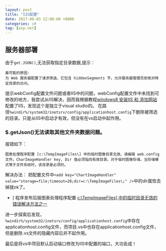 ```yaml
---
layout: post
title: "IIS配置"
date: 2017-06-03 12:00:00 +0800
categories: c#
tag: [asp.net]
---   
```


## 服务器部署

由于`get.JSON()`,无法获取指定目录数据,提示：
```
最可能的原因:
为 Web 服务器配置了请求筛选，它包含 hiddenSegments 节，允许服务器管理员拒绝对特定目录的访问。
```
提示webConfig配置文件问题或者IIS中的问题，webConfig配置文件中未找到可修改的地方，我尝试从IIS解决，因而我根据教程[windows8 安装IIS 和 添加网站](http://jingyan.baidu.com/article/ea24bc39ae3de8da62b331ce.html)配置了IIS，发现这个是独立于visual studio的。
在路径`%windir%/system32/inetsrv/config/applicationhost.config`下删除被筛选的目录。只是从IIS中启动才有效，但没有在vs启动中起作用。

### $.getJson()无法读取其他文件夹数据问题。
报错如下：
```
图表处理程序配置 [c:\TempImageFiles\] 中的临时图像目录无效。请编辑 web.config 文件。CharImageHandler key, Dir 值必须指向有效目录。对于临时图像存储，当存储模式等于文件系统时，该目录是必须的。
```
解决办法：
把配置文件中`<add key="ChartImageHandler" value="storage=file;timeout=20;dir=c:\TempImageFiles\;" />`中的dir属性去掉就ok了。

- [
程序发布后报图表处理程序配置 [c:\TempImageFiles\] 中的临时目录无效的错误解决方法之一 ](http://www.cnblogs.com/wangchunming/archive/2012/05/05/2484802.html)

进一步探索后发现，`%windir%/system32/inetsrv/config/applicationhost.config`中存在applicationhost.config文件，而项目.vs中也存在applicationhost.config文件，但是删除.vs文件的隐藏内容后并不起作用。

最后是将vs中项目默认启动端口修改为IIS中配置的端口，大功告成！





